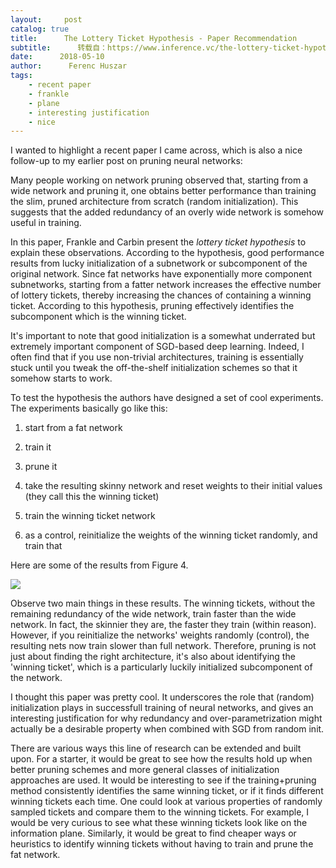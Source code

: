 ```yaml
---
layout:     post
catalog: true
title:      The Lottery Ticket Hypothesis - Paper Recommendation
subtitle:      转载自：https://www.inference.vc/the-lottery-ticket-hypothesis/
date:      2018-05-10
author:      Ferenc Huszar
tags:
    - recent paper
    - frankle
    - plane
    - interesting justification
    - nice
---
```


I wanted to highlight a recent paper I came across, which is also a nice follow-up to my earlier post on pruning neural networks:

Many people working on network pruning observed that, starting from a wide network and pruning it, one obtains better performance than training the slim, pruned architecture from scratch (random initialization). This suggests that the added redundancy of an overly wide network is somehow useful in training.

In this paper, Frankle and Carbin present the *lottery ticket hypothesis* to explain these observations. According to the hypothesis, good performance results from lucky initialization of a subnetwork or subcomponent of the original network. Since fat networks have exponentially more component subnetworks, starting from a fatter network increases the effective number of lottery tickets, thereby increasing the chances of containing a winning ticket. According to this hypothesis, pruning effectively identifies the subcomponent which is the winning ticket.

It's important to note that good initialization is a somewhat underrated but extremely important component of SGD-based deep learning. Indeed, I often find that if you use non-trivial architectures, training is essentially stuck until you tweak the off-the-shelf initialization schemes so that it somehow starts to work.

To test the hypothesis the authors have designed a set of cool experiments. The experiments basically go like this:

1. start from a fat network 

1. train it 

1. prune it 

1. take the resulting skinny network and reset weights to their initial values (they call this the winning ticket) 

1. train the winning ticket network 

1. as a control, reinitialize the weights of the winning ticket randomly, and train that


Here are some of the results from Figure 4.

![](https://www.inference.vc/content/images/2018/05/Screen-Shot-2018-05-10-at-2.08.57-PM.png)


Observe two main things in these results. The winning tickets, without the remaining redundancy of the wide network, train faster than the wide network. In fact, the skinnier they are, the faster they train (within reason). However, if you reinitialize the networks' weights randomly (control), the resulting nets now train slower than full network. Therefore, pruning is not just about finding the right architecture, it's also about identifying the 'winning ticket', which is a particularly luckily initialized subcomponent of the network.

I thought this paper was pretty cool. It underscores the role that (random) initialization plays in successfull training of neural networks, and gives an interesting justification for why redundancy and over-parametrization might actually be a desirable property when combined with SGD from random init.

There are various ways this line of research can be extended and built upon. For a starter, it would be great to see how the results hold up when better pruning schemes and more general classes of initialization approaches are used. It would be interesting to see if the training+pruning method consistently identifies the same winning ticket, or if it finds different winning tickets each time. One could look at various properties of randomly sampled tickets and compare them to the winning tickets. For example, I would be very curious to see what these winning tickets look like on the information plane. Similarly, it would be great to find cheaper ways or heuristics to identify winning tickets without having to train and prune the fat network.
